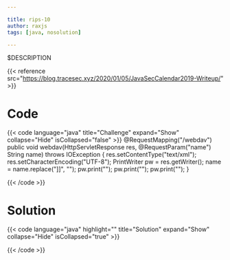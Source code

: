 ```yaml
---

title: rips-10
author: raxjs
tags: [java, nosolution]

---
```


$DESCRIPTION

<!--more-->
{{< reference src="https://blog.tracesec.xyz/2020/01/05/JavaSecCalendar2019-Writeup/" >}}

# Code
{{< code language="java"  title="Challenge" expand="Show" collapse="Hide" isCollapsed="false" >}}
@RequestMapping("/webdav")
  public void webdav(HttpServletResponse res, @RequestParam("name") String name) throws IOException {
    res.setContentType("text/xml");
    res.setCharacterEncoding("UTF-8");
    PrintWriter pw = res.getWriter();
    name = name.replace("]]", "");
    pw.print("<person>");
    pw.print("<name><![CDATA[" + name.replace(" ","") + "]]></name>");
    pw.print("</person>");
  }

{{< /code >}}

# Solution
{{< code language="java" highlight="" title="Solution" expand="Show" collapse="Hide" isCollapsed="true" >}}

{{< /code >}}